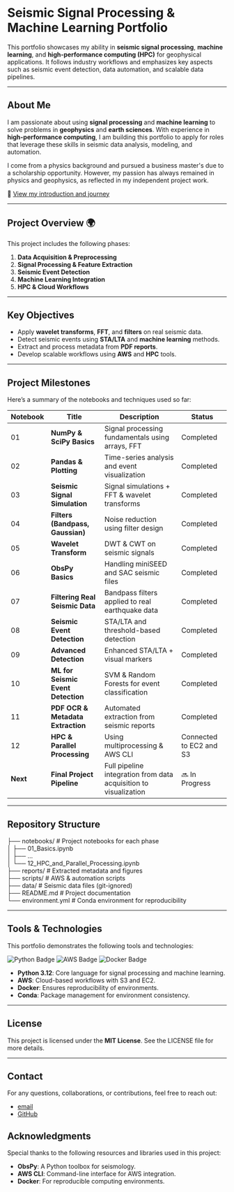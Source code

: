 # Seismic Signal Processing & Machine Learning Portfolio

This portfolio showcases my ability in **seismic signal processing**, **machine learning**, and **high-performance computing (HPC)** for geophysical applications. It follows industry workflows and emphasizes key aspects such as seismic event detection, data automation, and scalable data pipelines.

---
## **About Me**

I am passionate about using **signal processing** and **machine learning** to solve problems in **geophysics** and **earth sciences**. With experience in **high-performance computing**, I am building this portfolio to apply for roles that leverage these skills in seismic data analysis, modeling, and automation.

I come from a physics background and pursued a business master's due to a scholarship opportunity. However, my passion has always remained in physics and geophysics, as reflected in my independent project work.

📄 [View my introduction and journey](Introduction_Y_Sai_Jyoshna.pdf)

---

## **Project Overview** 🌍

This project includes the following phases:

1. **Data Acquisition & Preprocessing**
2. **Signal Processing & Feature Extraction**
3. **Seismic Event Detection**
4. **Machine Learning Integration**
5. **HPC & Cloud Workflows**

---

## **Key Objectives**

- Apply **wavelet transforms**, **FFT**, and **filters** on real seismic data.
- Detect seismic events using **STA/LTA** and **machine learning** methods.
- Extract and process metadata from **PDF reports**.
- Develop scalable workflows using **AWS** and **HPC** tools.

---

## **Project Milestones**

Here’s a summary of the notebooks and techniques used so far:

| **Notebook** | **Title** | **Description** | **Status** |
|--------------|-----------|-----------------|------------|
| 01 | **NumPy & SciPy Basics** | Signal processing fundamentals using arrays, FFT | Completed |
| 02 | **Pandas & Plotting** | Time-series analysis and event visualization | Completed |
| 03 | **Seismic Signal Simulation** | Signal simulations + FFT & wavelet transforms | Completed |
| 04 | **Filters (Bandpass, Gaussian)** | Noise reduction using filter design | Completed |
| 05 | **Wavelet Transform** | DWT & CWT on seismic signals | Completed |
| 06 | **ObsPy Basics** | Handling miniSEED and SAC seismic files | Completed |
| 07 | **Filtering Real Seismic Data** | Bandpass filters applied to real earthquake data | Completed |
| 08 | **Seismic Event Detection** | STA/LTA and threshold-based detection | Completed |
| 09 | **Advanced Detection** | Enhanced STA/LTA + visual markers | Completed |
| 10 | **ML for Seismic Event Detection** | SVM & Random Forests for event classification | Completed |
| 11 | **PDF OCR & Metadata Extraction** | Automated extraction from seismic reports | Completed |
| 12 | **HPC & Parallel Processing** | Using multiprocessing & AWS CLI | Connected to EC2 and S3 |
| **Next** | **Final Project Pipeline** | Full pipeline integration from data acquisition to visualization | 🔜 In Progress |

---

## **Repository Structure**

├── notebooks/ # Project notebooks for each phase  
│ ├── 01_Basics.ipynb  
│ ├── ...  
│ └── 12_HPC_and_Parallel_Processing.ipynb  
├── reports/ # Extracted metadata and figures  
├── scripts/ # AWS & automation scripts  
├── data/ # Seismic data files (git-ignored)  
├── README.md # Project documentation  
└── environment.yml # Conda environment for reproducibility  
  


---

## **Tools & Technologies**

This portfolio demonstrates the following tools and technologies:

![Python Badge](https://img.shields.io/badge/python-3.12-blue)
![AWS Badge](https://img.shields.io/badge/AWS-S3%2BEC2-green)
![Docker Badge](https://img.shields.io/badge/Docker-Enabled-lightblue)

- **Python 3.12**: Core language for signal processing and machine learning.
- **AWS**: Cloud-based workflows with S3 and EC2.
- **Docker**: Ensures reproducibility of environments.
- **Conda**: Package management for environment consistency.

---

## **License**

This project is licensed under the **MIT License**. See the LICENSE file for more details.

---

## **Contact**

For any questions, collaborations, or contributions, feel free to reach out:

- [email](saijyoshnay@gmail.com)
- [GitHub](https://github.com/Sai-Jyoshna-Yakkanti/Geophysics.signal_processing)


## **Acknowledgments**

Special thanks to the following resources and libraries used in this project:

- **ObsPy**: A Python toolbox for seismology.
- **AWS CLI**: Command-line interface for AWS integration.
- **Docker**: For reproducible computing environments.
